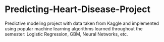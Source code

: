 # Predicting-Heart-Disease-Project
Predictive modeling project with data taken from Kaggle and implemented using popular machine learning algorithms learned throughout the semester: Logistic Regression, GBM, Neural Networks, etc.
